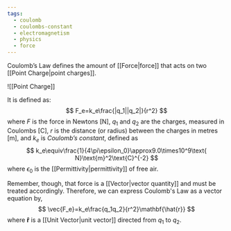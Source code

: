 ```yaml
---
tags:
  - coulomb
  - coulombs-constant
  - electromagnetism
  - physics
  - force
---
```

Coulomb’s Law defines the amount of [[Force|force]] that acts on two [[Point Charge|point charges]]. 

![[Point Charge]]

It is defined as:
$$ F_e=k_e\frac{|q_1||q_2|}{r^2} $$
where $F$ is the force in Newtons \[N], $q_1$ and $q_2$ are the charges, measured in Coulombs \[C], $r$ is the distance (or radius) between the charges in metres \[m], and $k_e$ is _Coulomb’s constant_, defined as
$$ k_e\equiv\frac{1}{4\pi\epsilon_0}\approx9.0\times10^9\text{ N}\text{m}^2\text{C}^{-2} $$
where $\epsilon_0$ is the [[Permittivity|permittivity]] of free air.

Remember, though, that force is a [[Vector|vector quantity]] and must be treated accordingly. Therefore, we can express Coulomb's Law as a vector equation by,
$$
	\vec{F_e}=k_e\frac{q_1q_2}{r^2}\mathbf{\hat{r}}
$$
where $\mathbf{\hat{r}}$ is a [[Unit Vector|unit vector]] directed from $q_1$ to $q_2$. 